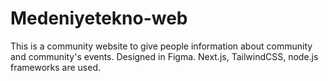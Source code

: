 # Medeniyetekno-web
This is a community website to give people information about community and community's events. Designed in Figma. Next.js, TailwindCSS, node.js frameworks are used.
